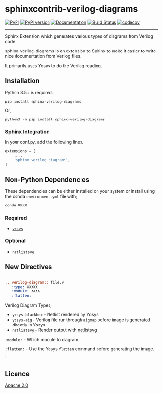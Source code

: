sphinxcontrib-verilog-diagrams
==============================

[![PyPI](https://img.shields.io/pypi/v/sphinx-verilog-diagrams.svg)](https://pypi.python.org/pypi/sphinx-verilog-diagrams)
[![PyPI version](https://img.shields.io/pypi/pyversions/sphinx-verilog-diagrams.svg)](https://pypi.python.org/pypi/sphinx-verilog-diagrams)
[![Documentation](https://img.shields.io/badge/docs-latest-brightgreen.svg)](https://mithro.github.io/sphinx-verilog-diagrams)
[![Build Status](https://travis-ci.org/mithro/sphinx-verilog-diagrams.svg?branch=master)](https://travis-ci.org/mithro/sphinx-verilog-diagrams)
[![codecov](https://codecov.io/gh/mithro/sphinx-verilog-diagrams/branch/master/graph/badge.svg)](https://codecov.io/gh/mithro/sphinx-verilog-diagrams)

--------------------------------------------------------------------------------

Sphinx Extension which generates various types of diagrams from Verilog code.

sphinx-verilog-diagrams is an extension to Sphinx to make it easier to write nice
documentation from Verilog files.

It primarily uses Yosys to do the Verilog reading.

## Installation

Python 3.5+ is required.

```
pip install sphinx-verilog-diagrams
```

Or,

```
python3 -m pip install sphinx-verilog-diagrams
```

### Sphinx Integration

In your conf.py, add the following lines.

```python
extensions = [
    ...,
    'sphinx_verilog_diagrams',
]
```

## Non-Python Dependencies

These dependencies can be either installed on your system or install using the
conda `environment.yml` file with;

```bash
conda XXXX
```


### Required

 * [`yosys`](https://github.com/YosysHQ/yosys)

### Optional

 * `netlistsvg`

## New Directives

```rst

.. verilog-diagram:: file.v
   :type: XXXXX
   :module: XXXX
   :flatten:

```

Verilog Diagram Types;

 * `yosys-blackbox` - Netlist rendered by Yosys.
 * `yosys-aig` - Verilog file run through `aigmap` before image is generated directly in Yosys.
 * `netlistsvg` - Render output with [netlistsvg]()

`:module:` - Which module to diagram.

`:flatten:` - Use the Yosys `flatten` command before generating the image.

`

## Licence

[Apache 2.0](LICENSE)
